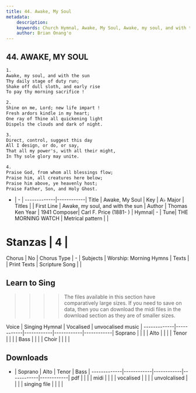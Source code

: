 ```yaml
---
title: 44. Awake, My Soul
metadata:
    description: 
    keywords: Church Hymnal, Awake, My Soul, Awake, my soul, and with the sun, 
    author: Brian Onang'o
---
```



## 44. AWAKE, MY SOUL

```txt
1.
Awake, my soul, and with the sun 
Thy daily stage of duty run; 
Shake off dull sloth, and early rise 
To pay thy morning sacrifice ! 

2.
Shine on me, Lord; new life impart ! 
Fresh ardors kindle in my heart; 
One ray of Thine all quickening light 
Dispels the clouds and dark of night. 

3.
Direct, control, suggest this day 
All I design, or do, or say, 
That all my power's, with all their might, 
In Thy sole glory may unite. 

4.
Praise God, from whom all blessings flow; 
Praise him, all creatures here below; 
Praise him above, ye heavenly host; 
Praise Father, Son, and Holy Ghost.

```

- |   -  |
-------------|------------|
Title | Awake, My Soul |
Key | A♭ Major |
Titles |  |
First Line | Awake, my soul, and with the sun |
Author | Thomas Ken
Year | 1941
Composer| Carl F. Price (1881- ) |
Hymnal|  - |
Tune| THE MORNING WATCH |
Metrical pattern | |
# Stanzas | 4 |
Chorus | No |
Chorus Type | - |
Subjects | Worship: Morning Hymns |
Texts |  |
Print Texts | 
Scripture Song |  |
  
## Learn to Sing

>>>> The files available in this section have comparatively large sizes. If you need to save on data, then you can download the midi files in the download section as they are of smaller sizes.

Voice |  Singing Hymnal | Vocalised | unvocalised music |
-------------|------------|------------|------------|------------|
Soprano | | | |
Alto | | | |
Tenor | | | |
Bass | | | |
Choir | | | |

## Downloads

- |  Soprano | Alto | Tenor | Bass |
-------------|------------|------------|------------|------------|
pdf | | | |
midi | | | |
vocalised | | | |
unvolcalised | | | |
singing file | | | |
  